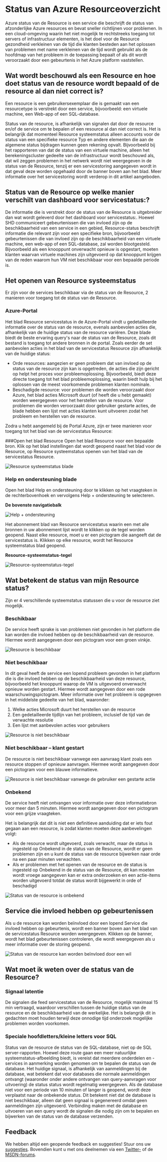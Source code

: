 <properties
   pageTitle="Status van Azure Resourceoverzicht | Microsoft Azure"
   description="Overzicht van Azure Resource systeemstatus"
   services="Resource health"
   documentationCenter="dev-center-name"
   authors="BernardoAMunoz"
   manager=""
   editor=""/>

<tags
   ms.service="resource-health"
   ms.devlang="na"
   ms.topic="article"
   ms.tgt_pltfrm="na"
   ms.workload="Supportability"
   ms.date="06/01/2016"
   ms.author="BernardoAMunoz"/>

# <a name="azure-resource-health-overview"></a>Status van Azure Resourceoverzicht

Azure status van de Resource is een service die beschrijft de status van afzonderlijke Azure resources en bevat sneller richtlijnen voor problemen. In een cloud-omgeving waarin het niet mogelijk te rechtstreeks toegang tot servers of infrastructuur elementen, is het doel voor de Resource gezondheid verkleinen van de tijd die klanten besteden aan het oplossen van problemen met name verkleinen van de tijd wordt gebruikt als de hoofdmap van het probleem in de toepassing bepaalt of als dit wordt veroorzaakt door een gebeurtenis in het Azure platform vaststellen.

## <a name="what-is-considered-a-resource-and-how-does-resource-health-decides-if-the-resource-is-healthy-or-not"></a>Wat wordt beschouwd als een Resource en hoe doet status van de resource wordt bepaald of de resource al dan niet correct is? 
Een resource is een gebruikersexemplaar die is gemaakt van een resourcetype is verstrekt door een service, bijvoorbeeld: een virtuele machine, een Web-app of een SQL-database. 

Status van de resource, is afhankelijk van signalen dat door de resource en/of de service om te bepalen of een resource al dan niet correct is. Het is belangrijk dat momenteel Resource systeemstatus alleen accounts voor de status van een specifieke resource Typ en andere elementen die aan de algemene status bijdragen kunnen geen rekening opvalt. Bijvoorbeeld bij het rapporteren van dat de status van een virtuele machine, alleen het berekeningscluster gedeelte van de infrastructuur wordt beschouwd als, dat wil zeggen problemen in het netwerk wordt niet weergegeven in de status van de Resource, tenzij er een servicestoring aangegeven wordt in dat geval deze worden opgehaald door de banner boven aan het blad. Meer informatie over het servicestoring wordt verderop in dit artikel aangeboden. 

## <a name="how-is-resource-health-different-from-service-health-dashboard"></a>Status van de Resource op welke manier verschilt van dashboard voor servicestatus:?

De informatie die is verstrekt door de status van de Resource is uitgebreider dan wat wordt geleverd door het dashboard voor servicestatus:. Hoewel SHD communiceert gebeurtenissen die van invloed zijn op de beschikbaarheid van een service in een gebied, Resource-status beschrijft informatie die relevant zijn voor een specifieke bron, bijvoorbeeld gebeurtenissen die van invloed zijn op de beschikbaarheid van een virtuele machine, een web-app of een SQL-database, zal worden blootgesteld. Bijvoorbeeld als een knooppunt onverwacht opnieuw is opgestart, moeten klanten waarvan virtuele machines zijn uitgevoerd op dat knooppunt krijgen van de reden waarom hun VM niet beschikbaar voor een bepaalde periode is.   

## <a name="how-to-access-resource-health"></a>Het openen van Resource systeemstatus
Er zijn voor de services beschikbaar via de status van de Resource, 2 manieren voor toegang tot de status van de Resource.

### <a name="azure-portal"></a>Azure-Portal
Het blad Resource servicestatus in de Azure-Portal vindt u gedetailleerde informatie over de status van de resource, evenals aanbevolen acties die, afhankelijk van de huidige status van de resource variëren. Deze blade biedt de beste ervaring query's naar de status van de Resource, zoals dit bestand is toegang tot andere bronnen in de portal. Zoals eerder de set aanbevolen acties in het blad van de servicestatus Resource zijn afhankelijk van de huidige status:

* Orde resources: aangezien er geen probleem dat van invloed op de status van de resource zijn kan is opgetreden, de acties die zijn gericht op helpt het proces voor probleemoplossing. Bijvoorbeeld, biedt deze directe toegang tot het blad probleemoplossing, waarin biedt hulp bij het oplossen van de meest voorkomende problemen klanten nominale.
* Beschadigde resource: voor problemen die worden veroorzaakt door Azure, het blad acties Microsoft duurt (of heeft die u hebt gemaakt) worden weergegeven voor het herstellen van de resource. Voor problemen die worden veroorzaakt door gebruiker gestarte acties, de blade hebben een lijst met acties klanten kunt uitvoeren zodat het probleem en herstellen van de resource.  

Zodra u hebt aangemeld bij de Portal Azure, zijn er twee manieren voor toegang tot het blad van de servicestatus Resource: 

###<a name="open-the-resource-blade"></a>Open het blad Resource
Open het blad Resource voor een bepaalde bron. Klik op het blad instellingen dat wordt geopend naast het blad voor de Resource, op Resource systeemstatus openen van het blad van de servicestatus Resource. 

![Resource systeemstatus blade](./media/resource-health-overview/resourceBladeAndResourceHealth.png)

### <a name="help-and-support-blade"></a>Help en ondersteuning blade
Open het blad Help en ondersteuning door te klikken op het vraagteken in de rechterbovenhoek en vervolgens Help + ondersteuning te selecteren. 

**De bovenste navigatiebalk**

![Help + ondersteuning](./media/resource-health-overview/HelpAndSupport.png)

Het abonnement blad van Resource servicestatus waarin een met alle bronnen in uw abonnement lijst wordt te klikken op de tegel worden geopend. Naast elke resource, moet u er een pictogram die aangeeft dat de servicestatus is. Klikken op elke resource, wordt het Resource systeemstatus blad geopend.

**Resource-systeemstatus-tegel**

![Resource-systeemstatus-tegel](./media/resource-health-overview/resourceHealthTile.png)

## <a name="what-does-my-resource-health-status-mean"></a>Wat betekent de status van mijn Resource status?
Zijn er 4 verschillende systeemstatus statussen die u voor de resource ziet mogelijk.

### <a name="available"></a>Beschikbaar
De service heeft sprake is van problemen niet gevonden in het platform die kan worden die invloed hebben op de beschikbaarheid van de resource. Hiermee wordt aangegeven door een pictogram voor een groen vinkje. 

![Resource is beschikbaar](./media/resource-health-overview/Available.png)

### <a name="unavailable"></a>Niet beschikbaar

In dit geval heeft de service een lopend probleem gevonden in het platform die is die invloed hebben op de beschikbaarheid van deze resource, bijvoorbeeld het knooppunt waarop de VM is uitgevoerd onverwacht opnieuw worden gestart. Hiermee wordt aangegeven door een rode waarschuwingspictogram. Meer informatie over het probleem is opgegeven in het middelste gedeelte van het blad, waaronder: 

1.  Welke acties Microsoft duurt het herstellen van de resource 
2.  Een gedetailleerde tijdlijn van het probleem, inclusief de tijd van de verwachte resolutie
3.  Een lijst met aanbevolen acties voor gebruikers 

![Resource is niet beschikbaar](./media/resource-health-overview/Unavailable.png)

### <a name="unavailable--customer-initiated"></a>Niet beschikbaar – klant gestart
De resource is niet beschikbaar vanwege een aanvraag klant zoals een resource stoppen of opnieuw aanvragen. Hiermee wordt aangegeven door een pictogram voor een blauwe informatieve. 

![Resource is niet beschikbaar vanwege de gebruiker een gestarte actie](./media/resource-health-overview/userInitiated.png)

### <a name="unknown"></a>Onbekend
De service heeft niet ontvangen voor informatie over deze informatiebron voor meer dan 5 minuten. Hiermee wordt aangegeven door een pictogram voor een grijze vraagteken. 

Het is belangrijk dat dit is niet een definitieve aanduiding dat er iets fout gegaan aan een resource, is zodat klanten moeten deze aanbevelingen volgt:

* Als de resource wordt uitgevoerd, zoals verwacht, maar de status is ingesteld op Onbekend in de status van de Resource, wordt er geen problemen zijn en u kunt de status van de resource bijwerken naar orde na een paar minuten verwachten.
* Als er problemen met het openen van de resource en de status is ingesteld op Onbekend in de status van de Resource, dit kan moeten wordt vroege aangegeven kan er extra onderzoeken en een actie-items worden uitgevoerd totdat de status wordt bijgewerkt in orde of beschadigd

![Status van de resource is onbekend](./media/resource-health-overview/unknown.png)

## <a name="service-impacting-events"></a>Service die invloed hebben op gebeurtenissen
Als u de resource kan worden beïnvloed door een lopend Service die invloed hebben op gebeurtenis, wordt een banner boven aan het blad van de servicestatus Resource worden weergegeven. Klikken op de banner, wordt het blad gebeurtenissen controleren, die wordt weergegeven als u meer informatie over de storing geopend.

![Status van de resource kan worden beïnvloed door een wil](./media/resource-health-overview/serviceImpactingEvent.png)

## <a name="what-else-do-i-need-to-know-about-resource-health"></a>Wat moet ik weten over de status van de Resource?

### <a name="signal-latency"></a>Signaal latentie
De signalen die feed servicestatus van de Resource, mogelijk maximaal 15 min vertraagd, waardoor verschillen tussen de huidige status van de resource en de beschikbaarheid van de werkelijke. Het is belangrijk dit in gedachten moet houden terwijl deze onnodige tijd onderzoek mogelijke problemen worden voorkomen. 

### <a name="special-case-for-sql"></a>Speciale hoofdletters/kleine letters voor SQL 
Status van de resource de status van de SQL-database, niet op de SQL server-rapporten. Hoewel deze route gaan een meer natuurlijke systeemstatus-afbeelding biedt, is vereist dat meerdere onderdelen en -services in aanmerking worden genomen om te bepalen de status van de database. Het huidige signaal, is afhankelijk van aanmeldingen bij de database, wat betekent dat voor databases die normale aanmeldingen ontvangt (waaronder onder andere ontvangen van query-aanvragen voor uitvoering) de status status wordt regelmatig weergegeven. Als de database niet voor een periode van 10 minuten of langer is geopend, wordt deze verplaatst naar de onbekende status. Dit betekent niet dat de database is niet beschikbaar, alleen dat geen signaal is gegenereerd omdat geen aanmeldingen zijn uitgevoerd. Verbinding maken met de database en uitvoeren van een query wordt de signalen die nodig zijn om te bepalen en bijwerken van de status van de database verzenden.

## <a name="feedback"></a>Feedback
We hebben altijd een geopende feedback en suggesties! Stuur ons uw [suggesties](https://feedback.azure.com/forums/266794-support-feedback). Bovendien kunt u met ons deelnemen via een [Twitter-](https://twitter.com/azuresupport) of de [MSDN-forums](https://social.msdn.microsoft.com/Forums/azure).
